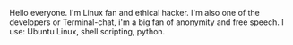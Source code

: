 Hello everyone.
I'm Linux fan and ethical hacker.
I'm also one of the developers or Terminal-chat, i'm a big fan of anonymity and free speech.
I use:
Ubuntu Linux, shell scripting, python.
